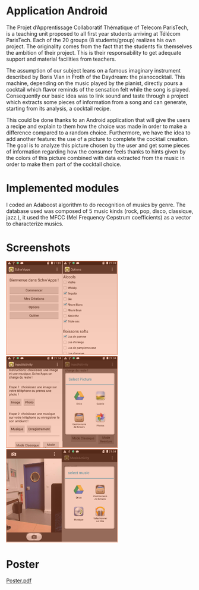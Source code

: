 # Application Android
  
  The Projet d’Apprentissage Collaboratif Thématique of Telecom ParisTech, is a teaching unit proposed to all first year students arriving at Télécom ParisTech. Each of the 20 groups (8 students/group) realizes his own project. The originality comes from the fact that the students fix themselves the ambition of their project. This is their responsability to get adequate support and material facilities from teachers.
  
  The assumption of our subject leans on a famous imaginary instrument described by Boris Vian in Froth of the Daydream: the pianococktail. This machine, depending on the music played by the pianist, directly pours a cocktail which flavor reminds of the sensation felt while the song is played. Consequently our basic idea was to link sound and taste through a project which extracts some pieces of information from a song and can generate, starting from its analysis, a cocktail recipe.
  
 This could be done thanks to an Android application that will give the users a recipe and explain to them how the choice was made in order to make a difference compared to a random choice. Furthermore, we have the idea to add another feature: the use of a picture to complete the cocktail creation. The goal is to analyze this picture chosen by the user and get some pieces of information regarding how the consumer feels thanks to hints given by the colors of this picture combined with data extracted from the music in order to make them part of the cocktail choice.
  
# Implemented modules
  
  I coded an Adaboost algorithm to do recognition of musics by genre.
  The database used was composed of 5 music kinds (rock, pop, disco, classique, jazz.), it used the MFCC (Mel Frequency Cepstrum coefficients) as a vector to characterize musics.
  
# Screenshots 

<img src="screenshots/screenshot1.png" width="300">
<img src="screenshots/screenshot2.png" width="300">
<img src="screenshots/screenshot3.png" width="300">

# Poster

[Poster.pdf](Poster.pdf)

  
  
  
  

